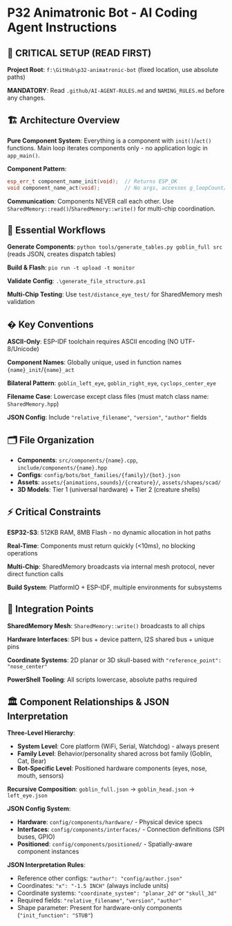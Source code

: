 # P32 Animatronic Bot - AI Coding Agent Instructions

## 🚨 CRITICAL SETUP (READ FIRST)
**Project Root**: `f:\GitHub\p32-animatronic-bot` (fixed location, use absolute paths)

**MANDATORY**: Read `.github/AI-AGENT-RULES.md` and `NAMING_RULES.md` before any changes.

## 🏗️ Architecture Overview
**Pure Component System**: Everything is a component with `init()`/`act()` functions. Main loop iterates components only - no application logic in `app_main()`.

**Component Pattern**:
```cpp
esp_err_t component_name_init(void);  // Returns ESP_OK
void component_name_act(void);        // No args, accesses g_loopCount/g_shared_state
```

**Communication**: Components NEVER call each other. Use `SharedMemory::read()`/`SharedMemory::write()` for multi-chip coordination.

## 🔧 Essential Workflows
**Generate Components**: `python tools/generate_tables.py goblin_full src` (reads JSON, creates dispatch tables)

**Build & Flash**: `pio run -t upload -t monitor`

**Validate Config**: `.\generate_file_structure.ps1`

**Multi-Chip Testing**: Use `test/distance_eye_test/` for SharedMemory mesh validation

## � Key Conventions
**ASCII-Only**: ESP-IDF toolchain requires ASCII encoding (NO UTF-8/Unicode)

**Component Names**: Globally unique, used in function names `{name}_init`/`{name}_act`

**Bilateral Pattern**: `goblin_left_eye`, `goblin_right_eye`, `cyclops_center_eye`

**Filename Case**: Lowercase except class files (must match class name: `SharedMemory.hpp`)

**JSON Config**: Include `"relative_filename"`, `"version"`, `"author"` fields

## 🗂️ File Organization
- **Components**: `src/components/{name}.cpp`, `include/components/{name}.hpp`
- **Configs**: `config/bots/bot_families/{family}/{bot}.json`
- **Assets**: `assets/{animations,sounds}/{creature}/`, `assets/shapes/scad/`
- **3D Models**: Tier 1 (universal hardware) + Tier 2 (creature shells)

## ⚡ Critical Constraints
**ESP32-S3**: 512KB RAM, 8MB Flash - no dynamic allocation in hot paths

**Real-Time**: Components must return quickly (<10ms), no blocking operations

**Multi-Chip**: SharedMemory broadcasts via internal mesh protocol, never direct function calls

**Build System**: PlatformIO + ESP-IDF, multiple environments for subsystems

## 🔗 Integration Points
**SharedMemory Mesh**: `SharedMemory::write()` broadcasts to all chips

**Hardware Interfaces**: SPI bus + device pattern, I2S shared bus + unique pins

**Coordinate Systems**: 2D planar or 3D skull-based with `"reference_point": "nose_center"`

**PowerShell Tooling**: All scripts lowercase, absolute paths required

## 🏛️ Component Relationships & JSON Interpretation

**Three-Level Hierarchy**:
- **System Level**: Core platform (WiFi, Serial, Watchdog) - always present
- **Family Level**: Behavior/personality shared across bot family (Goblin, Cat, Bear)  
- **Bot-Specific Level**: Positioned hardware components (eyes, nose, mouth, sensors)

**Recursive Composition**: `goblin_full.json` → `goblin_head.json` → `left_eye.json`

**JSON Config System**:
- **Hardware**: `config/components/hardware/` - Physical device specs
- **Interfaces**: `config/components/interfaces/` - Connection definitions (SPI buses, GPIO)
- **Positioned**: `config/components/positioned/` - Spatially-aware component instances

**JSON Interpretation Rules**:
- Reference other configs: `"author": "config/author.json"`
- Coordinates: `"x": "-1.5 INCH"` (always include units)
- Coordinate systems: `"coordinate_system": "planar_2d"` or `"skull_3d"`
- Required fields: `"relative_filename"`, `"version"`, `"author"`
- Shape parameter: Present for hardware-only components (`"init_function": "STUB"`)